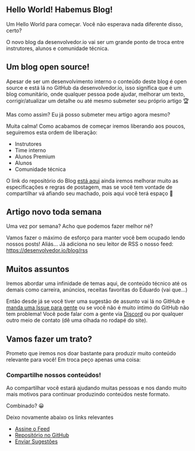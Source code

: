 ## Hello World! Habemus Blog!

Um Hello World para começar. Você não esperava nada diferente disso, certo?

O novo blog da desenvolvedor.io vai ser um grande ponto de troca entre instrutores, alunos e comunidade técnica.

## Um blog open source!

Apesar de ser um desenvolvimento interno o conteúdo deste blog é open source e está lá no GitHub da desenvolvedor.io, isso significa que é um blog comunitário, onde qualquer pessoa pode ajudar, melhorar um texto, corrigir/atualizar um detalhe ou até mesmo submeter seu próprio artigo 🏆

Mas como assim? Eu já posso submeter meu artigo agora mesmo?

Muita calma! Como acabamos de começar iremos liberando aos poucos, seguiremos esta ordem de liberação:

- Instrutores
- Time interno
- Alunos Premium
- Alunos
- Comunidade técnica

O link do repositório do Blog [está aqui](https://github.com/desenvolvedor-io/blog) ainda iremos melhorar muito as especificações e regras de postagem, mas se você tem vontade de compartilhar vá afiando seu machado, pois aqui você terá espaço 🚀

## Artigo novo toda semana

Uma vez por semana? Acho que podemos fazer melhor né? 

Vamos fazer o máximo de esforço para manter você bem ocupado lendo nossos posts!
Aliás... Já adiciona no seu leitor de RSS o nosso feed: https://desenvolvedor.io/blog/rss

## Muitos assuntos

Iremos abordar uma infinidade de temas aqui, de conteúdo técnico até os demais como carreira, anúncios, receitas favoritas do Eduardo (vai que...)

Então desde já se você tiver uma sugestão de assunto vai lá no GitHub e [manda uma Issue para gente](https://github.com/desenvolvedor-io/blog/issues) ou se você não é muito intimo do GitHub não tem problema! Você pode falar com a gente via [Discord](https://desenvolvedor.io/discord) ou por qualquer outro meio de contato (dê uma olhada no rodapé do site).

## Vamos fazer um trato?

Prometo que iremos nos doar bastante para produzir muito conteúdo relevante para você! Em troca peço apenas uma coisa:

### Compartilhe nossos conteúdos! 

Ao compartilhar você estará ajudando muitas pessoas e nos dando muito mais motivos para continuar produzindo conteúdos neste formato.

Combinado? 😀

Deixo novamente abaixo os links relevantes

- [Assine o Feed](https://desenvolvedor.io/blog/rss)
- [Repositório no GitHub](https://github.com/desenvolvedor-io/blog)
- [Enviar Sugestões](https://github.com/desenvolvedor-io/blog/issues) 
